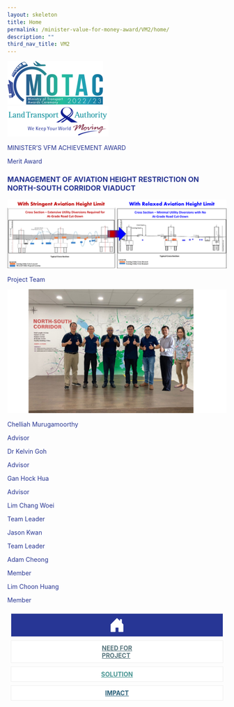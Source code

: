 ```yaml
---
layout: skeleton
title: Home
permalink: /minister-value-for-money-award/VM2/home/
description: ""
third_nav_title: VM2
---
```

 <style type="text/css">
   .text-pri {
     color: #273592;
   }

   .nav-tabs {
     border-bottom: none !important;
     overflow: hidden !important;
   }

   .nav-link {
     margin: 8px !important;
     border-radius: 0px !important;
     font-weight: 700 !important;
     padding: 0.5rem 2.8rem !important;
   }

   .link-home {
     border: 1px solid #eee !important;
     color: #fff !important;
     background: rgb(39, 54, 149) !important;
     display: flex;
     justify-content: center;
     align-items: center;
   }

   .link-project {
     border: 1px solid #eee !important;
     color: rgb(83, 114, 122) !important;
     background-color: #fff !important;
     display: flex;
     justify-content: center;
     align-items: center;
   }

   .link-project.active {
     border: none !important;
     color: #fff !important;
     background: rgb(41, 115, 144) !important;
   }

   .link-solution {
     border: 1px solid #eee !important;
     color: rgb(69, 148, 145) !important;
     background-color: #fff !important;
     display: flex;
     justify-content: center;
     align-items: center;
   }

   .link-solution.active {
     border: none !important;
     color: #fff !important;
     background: rgb(34, 155, 189) !important;
   }

   .link-impact {
     border: 1px solid #eee !important;
     color: rgb(41, 95, 120) !important;
     background-color: #fff !important;
     display: flex;
     justify-content: center;
     align-items: center;
   }

   .link-impact.active {
     border: none !important;
     color: #fff !important;
     background: rgb(10, 91, 142) !important;
   }
 </style>
 <div class="container py-5 text-pri card-bg my-5">
   <div class="row">
     <div class="col-sm-12 pt-4 pb-3 text-center">
       <img src="/images/Logos/MOTAC_header.png" alt="motac logo" class="img-fluid" />
     </div>
   </div>
   <div class="row border border-info">
     <div class="col-sm-4 py-3 text-center d-flex flex-column align-items-center justify-content-center">
       <img src="/images/Logos/LTA.png" class="img-fluid" alt="LTA" />
     </div>
     <div class="col-sm-8 py-3 text-center bg-primary d-flex justify-content-center flex-column aligin-items-center">
       <p class="mb-1 text-light font-weight-bold raleway-font"> MINISTER’S VFM ACHIEVEMENT AWARD </p>
       <p class="mb-0 distinguished-award">Merit Award</p>
     </div>
   </div>
   <div class="row">
     <div class="col-12 py-3">
       <h3 class="text-center font-weight-bold"> MANAGEMENT OF AVIATION HEIGHT RESTRICTION ON NORTH-SOUTH CORRIDOR VIADUCT </h3>
     </div>
     <div class="col-sm-11 mx-auto text-center py-3">
       <img src="/images/VFM/VM2/VM2_Iconic Pic.png" class="img-fluid border my-5" />
     </div>
   </div>
   <div class="row">
     <div class="col-sm-12 text-center py-2 my-2 bg-secondary">
       <p class="mb-0 h3 font-weight-bold text-uppercase">Project Team​</p>
     </div>
     <div class="col-sm-11 text-center mx-auto py-3">
       <img src="/images/VFM/VM2/VM2 Team Photo.png" class="img-fluid border border-5 border-secondary" alt="" />
     </div>
     <div class="col-sm-11 mx-auto">
       <div class="row py-5">
         <div class="col-sm-6 mb-5">
           <div class="row">
             <div class="col-sm-6">
               <p class="mb-2  text-pri font-weight-bold"> Chelliah Murugamoorthy </p>
             </div>
             <div class="col-sm-6">
               <p class="mb-2  text-pri font-weight-bold"> Advisor </p>
             </div>
           </div>
           <div class="row">
             <div class="col-sm-6">
               <p class="mb-2  text-pri font-weight-bold"> Dr Kelvin Goh </p>
             </div>
             <div class="col-sm-6">
               <p class="mb-2  text-pri font-weight-bold"> Advisor​ </p>
             </div>
           </div>
           <div class="row">
             <div class="col-sm-6">
               <p class="mb-2  text-pri font-weight-bold"> Gan Hock Hua </p>
             </div>
             <div class="col-sm-6">
               <p class="mb-2  text-pri font-weight-bold"> Advisor </p>
             </div>
           </div>
           <div class="row">
             <div class="col-sm-6">
               <p class="mb-2  text-pri font-weight-bold"> Lim Chang Woei </p>
             </div>
             <div class="col-sm-6">
               <p class="mb-2  text-pri font-weight-bold"> Team Leader </p>
             </div>
           </div>
         </div>
         <div class="col-sm-6 mb-5">
           <div class="row">
             <div class="col-sm-6">
               <p class="mb-2  text-pri font-weight-bold"> Jason Kwan </p>
             </div>
             <div class="col-sm-6">
               <p class="mb-2  text-pri font-weight-bold"> Team Leader </p>
             </div>
           </div>
           <div class="row">
             <div class="col-sm-6">
               <p class="mb-2  text-pri font-weight-bold"> Adam Cheong </p>
             </div>
             <div class="col-sm-6">
               <p class="mb-2  text-pri font-weight-bold"> Member  </p>
             </div>
           </div>
           <div class="row">
             <div class="col-sm-6">
               <p class="mb-2  text-pri font-weight-bold"> Lim Choon Huang </p>
             </div>
             <div class="col-sm-6">
               <p class="mb-2  text-pri font-weight-bold"> Member </p>
             </div>
           </div>
         </div>
       </div>
     </div>
   </div>
   <nav>
     <div class="nav nav-tabs nav-fill" id="nav-tab" role="tablist">
       <a class="nav-link active text-uppercase link-home text-decoration-none" id="nav-home-tab" href="/minister-value-for-money-award/VM1/home/">
         <svg xmlns="http://www.w3.org/2000/svg" width="36" height="36" fill="currentColor" class="bi bi-house-door-fill" viewBox="0 0 16 16">
           <path d="M6.5 14.5v-3.505c0-.245.25-.495.5-.495h2c.25 0 .5.25.5.5v3.5a.5.5 0 0 0 .5.5h4a.5.5 0 0 0 .5-.5v-7a.5.5 0 0 0-.146-.354L13 5.793V2.5a.5.5 0 0 0-.5-.5h-1a.5.5 0 0 0-.5.5v1.293L8.354 1.146a.5.5 0 0 0-.708 0l-6 6A.5.5 0 0 0 1.5 7.5v7a.5.5 0 0 0 .5.5h4a.5.5 0 0 0 .5-.5Z" />
         </svg>
       </a>
       <a class="nav-link link-project text-decoration-none" id="nav-project-tab" href="/minister-value-for-money-award/VM1/need-for-project/"> NEED FOR <br /> PROJECT </a>
       <a class="nav-link link-solution text-decoration-none" id="nav-solution-tab" href="/minister-value-for-money-award/VM1/solution/"> SOLUTION</a>
       <a class="nav-link link-impact text-decoration-none" id="nav-impact-tab" href="/minister-value-for-money-award/VM1/impact/"> IMPACT</a>
     </div>
   </nav>
 </div>